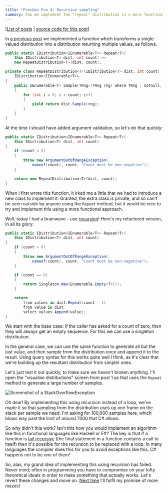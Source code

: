 ```yaml
---
title: "ProcGen Fun 4: Recursive sampling"
summary: Can we implement the "repeat" distribution in a more functional way?
---
```


[[List of posts](/2024/12/18/PGF-00/#list-of-posts) | [source code for this
post](https://github.com/djcarter85/ProcGenFun/tree/post-04)]

In [a previous post](/2025/01/01/PGF-02) we implemented a function which
transforms a single-valued distribution into a distribution returning multiple
values, as follows.

```cs
public static IDistribution<IEnumerable<T>> Repeat<T>(
    this IDistribution<T> dist, int count) =>
    new RepeatDistribution<T>(dist, count);

private class RepeatDistribution<T>(IDistribution<T> dist, int count) :
    IDistribution<IEnumerable<T>>
{
    public IEnumerable<T> Sample<TRng>(TRng rng) where TRng : notnull, IRng
    {
        for (int i = 0; i < count; i++)
        {
            yield return dist.Sample(rng);
        }
    }
}
```

At the time I should have added argument validation, so let's do that quickly:

```cs
public static IDistribution<IEnumerable<T>> Repeat<T>(
    this IDistribution<T> dist, int count)
{
    if (count < 0)
    {
        throw new ArgumentOutOfRangeException(
            nameof(count), count, "Count must be non-negative");
    }

    return new RepeatDistribution<T>(dist, count);
}
```

When I first wrote this function, it irked me a little that we had to introduce
a new class to implement it. Granted, the extra class is private, and so can't
be seen outside by anyone using the `Repeat` method, but it would be nice to try
and implement this using a more functional approach.

Well, today I had a brainwave - use
[recursion](https://en.wikipedia.org/wiki/Recursion_(computer_science))! Here's
my refactored version, in all its glory:

```cs
public static IDistribution<IEnumerable<T>> Repeat<T>(
    this IDistribution<T> dist, int count)
{
    if (count < 0)
    {
        throw new ArgumentOutOfRangeException(
            nameof(count), count, "Count must be non-negative");
    }

    if (count == 0)
    {
        return Singleton.New(Enumerable.Empty<T>());
    }

    return
        from values in dist.Repeat(count - 1)
        from value in dist
        select values.Append(value);
}
```

We start with the base case: if the caller has asked for a count of zero, then
they will always get an empty sequence. For this we can use a singleton
distribution.

In the general case, we can use the same function to generate all but the last
value, and then sample from the distribution once and append it to the result.
Using query syntax for this works quite well I think, as it's clear that we're
building up the resultant distribution from simpler ones.

Let's just test it out quickly, to make sure we haven't broken anything. I'll
open the "visualise distributions" screen from post 1 as that uses the `Repeat`
method to generate a large number of samples.

![Screenshot of a
StackOverflowException](/assets/images/2025-09-04-PGF-04/error.png)

Oh dear! By implementing this using recursion instead of a loop, we've made it
so that sampling from the distribution uses up one frame on the stack per sample
we need. I'm asking for 100,000 samples here, which blows way past the limit of
around 7000 that C# allows.

So why didn't this work? Isn't this how you would implement an algorithm like
this in functional languages like Haskell or F#? The key is that if a function
is [tail recursive](https://en.wikipedia.org/wiki/Tail_call) (the final
statement in a function contains a call to itself) then it's possible for the
recursion to be replaced with a loop. In many languages the compiler does this
for you to avoid exceptions like this; C# happens not to be one of them!

So, alas, my grand idea of implementing this using recursion has failed. Never
mind; often in programming you have to compromise on your lofty theoretical
ideals in order to make something that actually works. Let's revert these
changes and move on. [Next time](/2025/10/11/PGF-05) I'll fulfil my promise of
more mazes!
